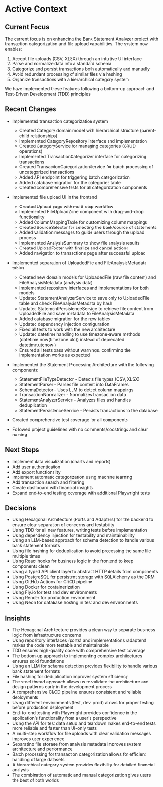 # Active Context

## Current Focus

The current focus is on enhancing the Bank Statement Analyzer project with transaction categorization and file upload capabilities. The system now enables:

1. Accept file uploads (CSV, XLSX) through an intuitive UI interface
2. Parse and normalize data into a standard schema
3. Categorize and persist transactions both automatically and manually
4. Avoid redundant processing of similar files via hashing
5. Organize transactions with a hierarchical category system

We have implemented these features following a bottom-up approach and Test-Driven Development (TDD) principles.

## Recent Changes

- Implemented transaction categorization system
  - Created Category domain model with hierarchical structure (parent-child relationships)
  - Implemented CategoryRepository interface and implementation
  - Created CategoryService for managing categories (CRUD operations)
  - Implemented TransactionCategorizer interface for categorizing transactions
  - Created TransactionCategorizationService for batch processing of uncategorized transactions
  - Added API endpoint for triggering batch categorization
  - Added database migration for the categories table
  - Created comprehensive tests for all categorization components

- Implemented file upload UI in the frontend
  - Created Upload page with multi-step workflow
  - Implemented FileUploadZone component with drag-and-drop functionality
  - Added ColumnMappingTable for customizing column mappings
  - Created SourceSelector for selecting the bank/source of statements
  - Added validation messages to guide users through the upload process
  - Implemented AnalysisSummary to show file analysis results
  - Created UploadFooter with finalize and cancel actions
  - Added navigation to transactions page after successful upload

- Implemented separation of UploadedFile and FileAnalysisMetadata tables
  - Created new domain models for UploadedFile (raw file content) and FileAnalysisMetadata (analysis data)
  - Implemented repository interfaces and implementations for both models
  - Updated StatementAnalyzerService to save only to UploadedFile table and check FileAnalysisMetadata by hash
  - Updated StatementPersistenceService to retrieve file content from UploadedFile and save metadata to FileAnalysisMetadata
  - Added database migration for the new tables
  - Updated dependency injection configuration
  - Fixed all tests to work with the new architecture
  - Updated datetime handling to use timezone-aware methods (datetime.now(timezone.utc)) instead of deprecated datetime.utcnow()
  - Ensured all tests pass without warnings, confirming the implementation works as expected

- Implemented the Statement Processing Architecture with the following components:
  - StatementFileTypeDetector - Detects file types (CSV, XLSX)
  - StatementParser - Parses file content into DataFrames
  - SchemaDetector - Uses LLM to detect column mappings
  - TransactionNormalizer - Normalizes transaction data
  - StatementAnalyzerService - Analyzes files and handles deduplication
  - StatementPersistenceService - Persists transactions to the database
- Created comprehensive test coverage for all components
- Followed project guidelines with no comments/docstrings and clear naming

## Next Steps

- Implement data visualization (charts and reports)
- Add user authentication
- Add export functionality
- Implement automatic categorization using machine learning
- Add transaction search and filtering
- Create dashboard with financial insights
- Expand end-to-end testing coverage with additional Playwright tests

## Decisions

- Using Hexagonal Architecture (Ports and Adapters) for the backend to ensure clear separation of concerns and testability
- Using TDD for all new features, writing tests before implementation
- Using dependency injection for testability and maintainability
- Using an LLM-based approach for schema detection to handle various bank statement formats
- Using file hashing for deduplication to avoid processing the same file multiple times
- Using React hooks for business logic in the frontend to keep components clean
- Using a typed API client layer to abstract HTTP details from components
- Using PostgreSQL for persistent storage with SQLAlchemy as the ORM
- Using GitHub Actions for CI/CD pipeline
- Using Docker for containerization
- Using Fly.io for test and dev environments
- Using Render for production environment
- Using Neon for database hosting in test and dev environments

## Insights

- The Hexagonal Architecture provides a clean way to separate business logic from infrastructure concerns
- Using repository interfaces (ports) and implementations (adapters) makes the code more testable and maintainable
- TDD ensures high-quality code with comprehensive test coverage
- The bottom-up approach to implementing complex architectures ensures solid foundations
- Using an LLM for schema detection provides flexibility to handle various bank statement formats
- File hashing for deduplication improves system efficiency
- The steel thread approach allows us to validate the architecture and design patterns early in the development process
- A comprehensive CI/CD pipeline ensures consistent and reliable deployments
- Using different environments (test, dev, prod) allows for proper testing before production deployment
- End-to-end testing with Playwright provides confidence in the application's functionality from a user's perspective
- Using the API for test data setup and teardown makes end-to-end tests more reliable and faster than UI-only tests
- A multi-step workflow for file uploads with clear validation messages improves user experience
- Separating file storage from analysis metadata improves system architecture and performance
- Batch processing for transaction categorization allows for efficient handling of large datasets
- A hierarchical category system provides flexibility for detailed financial analysis
- The combination of automatic and manual categorization gives users the best of both worlds
